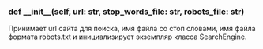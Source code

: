 ### def \_\_init__(self, url: str, stop_words_file: str, robots_file: str)
Принимает url сайта для поиска, имя файла со стоп словами, имя файла формата
robots.txt и инициализирует экземпляр класса SearchEngine.